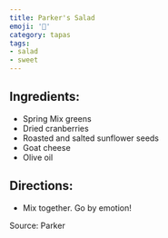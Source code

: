 ```yaml
---
title: Parker's Salad
emoji: '🥗'
category: tapas
tags:
- salad
- sweet
---
```


## Ingredients:
- Spring Mix greens
- Dried cranberries
- Roasted and salted sunflower seeds
- Goat cheese
- Olive oil

## Directions:
- Mix together. Go by emotion!

Source: Parker
